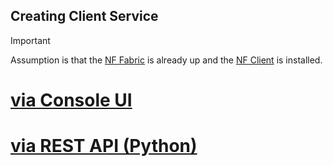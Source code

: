 Creating Client Service
------------

> [!IMPORTANT]
> Assumption is that the [NF Fabric](../netfoundry/fabric.md) is already up and the [NF Client](../netfoundry/client.md) is installed.

# [via Console UI](#tab/create-fabric-ui)

# [via REST API (Python)](#tab/create-fabric-python)
